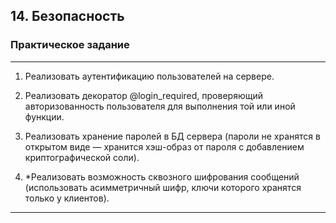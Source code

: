 ## 14. Безопасность
  
### Практическое задание  
  
---  
  
1. Реализовать аутентификацию пользователей на сервере.
       
2. Реализовать декоратор @login_required, проверяющий авторизованность пользователя для выполнения той или иной функции.  
       
3. Реализовать хранение паролей в БД сервера (пароли не хранятся в открытом виде — хранится хэш-образ от пароля с добавлением криптографической соли).

4. *Реализовать возможность сквозного шифрования сообщений (использовать асимметричный шифр, ключи которого хранятся только у клиентов).
  
---
